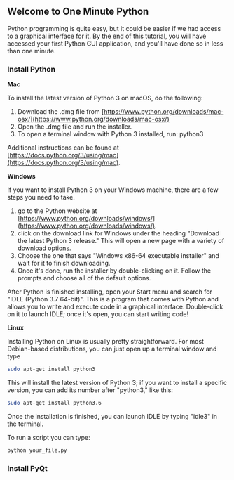 ## Welcome to One Minute Python

Python programming is quite easy, but it could be easier if we had access to a graphical interface for it. By the end of this tutorial, you will have accessed your first Python GUI application, and you'll have done so in less than one minute.

### Install Python

**Mac**

To install the latest version of Python 3 on macOS, do the following:

1. Download the .dmg file from [https://www.python.org/downloads/mac-osx/](https://www.python.org/downloads/mac-osx/)
2. Open the .dmg file and run the installer.
3. To open a terminal window with Python 3 installed, run: python3

Additional instructions can be found at [https://docs.python.org/3/using/mac](https://docs.python.org/3/using/mac).

**Windows**

If you want to install Python 3 on your Windows machine, there are a few steps you need to take. 

1. go to the Python website at [https://www.python.org/downloads/windows/](https://www.python.org/downloads/windows/). 
2. click on the download link for Windows under the heading "Download the latest Python 3 release." This will open a new page with a variety of download options. 
3. Choose the one that says "Windows x86-64 executable installer" and wait for it to finish downloading. 
4. Once it's done, run the installer by double-clicking on it. Follow the prompts and choose all of the default options. 

After Python is finished installing, open your Start menu and search for "IDLE (Python 3.7 64-bit)". This is a program that comes with Python and allows you to write and execute code in a graphical interface. Double-click on it to launch IDLE; once it's open, you can start writing code!

**Linux**

Installing Python on Linux is usually pretty straightforward. For most Debian-based distributions, you can just open up a terminal window and type 

```bash
sudo apt-get install python3
```

This will install the latest version of Python 3; if you want to install a specific version, you can add its number after "python3," like this:

```bash
sudo apt-get install python3.6
```

Once the installation is finished, you can launch IDLE by typing "idle3" in the terminal.

To run a script you can type:

```bash
python your_file.py
```

### Install PyQt
